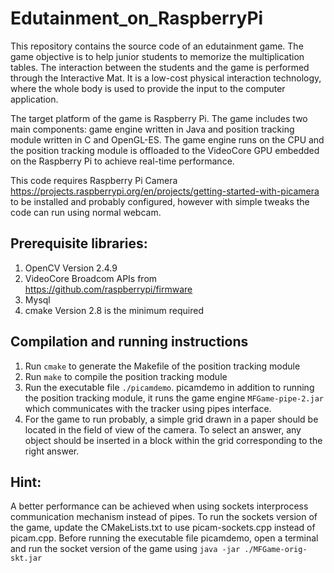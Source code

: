 # Edutainment_on_RaspberryPi

This repository contains the source code of an edutainment game. The game objective is to help junior students to memorize the multiplication tables. The interaction between the students and the game is performed through the Interactive Mat. It is a low-cost physical interaction technology, where the whole body is used to provide the input to the computer application.

The target platform of the game is Raspberry Pi. The game includes two main components: game engine written in Java and position tracking module written in C and OpenGL-ES. The game engine runs on the CPU and the position tracking module is offloaded to the VideoCore GPU embedded on the Raspberry Pi to achieve real-time performance.  

This code requires Raspberry Pi Camera https://projects.raspberrypi.org/en/projects/getting-started-with-picamera to be installed and probably configured, however with simple tweaks the code can run using normal webcam.

## Prerequisite libraries:
1. OpenCV Version 2.4.9
2. VideoCore Broadcom APIs from https://github.com/raspberrypi/firmware
3. Mysql
4. cmake Version 2.8 is the minimum required

## Compilation and running instructions
  1. Run `cmake` to generate the Makefile of the position tracking module 
  2. Run `make` to compile the position tracking module
  3. Run the executable file `./picamdemo`. picamdemo in addition to running the position tracking module, it runs the game engine `MFGame-pipe-2.jar` which communicates with the tracker using pipes interface. 
  4. For the game to run probably, a simple grid drawn in a paper should be located in the field of view of the camera. To select an answer, any object should be inserted in a block within the grid corresponding to the right answer.
  
 ## Hint:
  A better performance can be achieved when using sockets interprocess communication mechanism instead of pipes. To run the sockets version of the game, update the CMakeLists.txt to use picam-sockets.cpp instead of picam.cpp. Before running the executable file picamdemo, open a terminal and run the socket version of the game using `java -jar ./MFGame-orig-skt.jar`  
